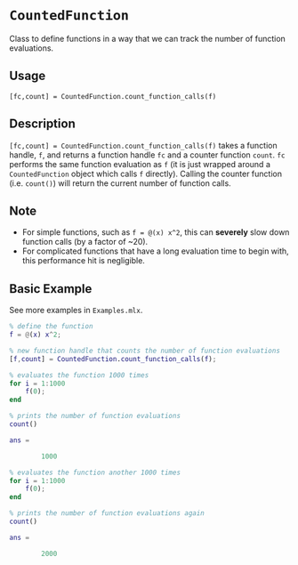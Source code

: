 # `CountedFunction`

Class to define functions in a way that we can track the number of function evaluations.


## Usage

`[fc,count] = CountedFunction.count_function_calls(f)`


## Description

`[fc,count] = CountedFunction.count_function_calls(f)` takes a function handle, `f`, and returns a function handle `fc` and a counter function `count`. `fc` performs the same function evaluation as `f` (it is just wrapped around a `CountedFunction` object which calls `f` directly). Calling the counter function (i.e. `count()`) will return the current number of function calls.


## Note

 - For simple functions, such as `f = @(x) x^2`, this can **severely** slow down function calls (by a factor of ~20).
 - For complicated functions that have a long evaluation time to begin with, this performance hit is negligible.


## Basic Example

See more examples in `Examples.mlx`.

```matlab
% define the function
f = @(x) x^2;

% new function handle that counts the number of function evaluations
[f,count] = CountedFunction.count_function_calls(f);

% evaluates the function 1000 times
for i = 1:1000
    f(0);
end

% prints the number of function evaluations
count()
```

```matlab
ans =

        1000
```


```matlab
% evaluates the function another 1000 times
for i = 1:1000
    f(0);
end

% prints the number of function evaluations again
count()
```

```matlab
ans =

        2000
```
